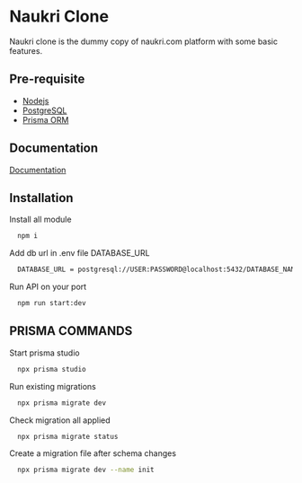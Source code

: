 
# Naukri Clone

Naukri clone is the dummy copy of naukri.com platform with some basic features.



## Pre-requisite

 - [Nodejs](https://nodejs.org/en/download/prebuilt-installer)
 - [PostgreSQL](https://www.postgresql.org/download/)
 - [Prisma ORM](https://www.prisma.io/docs/getting-started)


## Documentation

[Documentation]()


## Installation



Install all module
```bash
  npm i 
```
Add db url in .env file DATABASE_URL
```bash
  DATABASE_URL = postgresql://USER:PASSWORD@localhost:5432/DATABASE_NAME?schema=public
```
Run API on your port
```bash
  npm run start:dev
```

## PRISMA COMMANDS

Start prisma studio

```bash
  npx prisma studio
```

Run existing migrations

```bash
  npx prisma migrate dev
```

Check migration all applied

```bash
  npx prisma migrate status
```

Create a migration file after schema changes
```bash
  npx prisma migrate dev --name init
```


    
